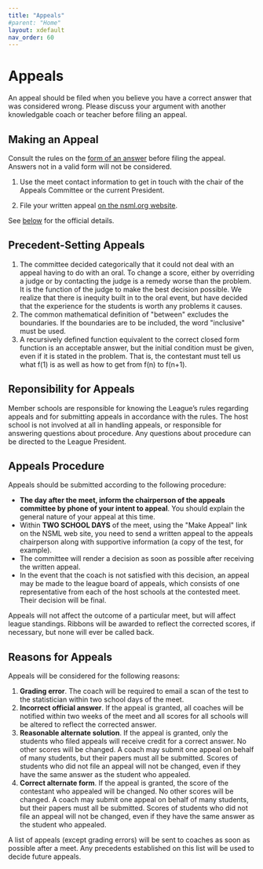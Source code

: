 ```yaml
---
title: "Appeals"
#parent: "Home"
layout: xdefault
nav_order: 60
---
```


# Appeals

An appeal should be filed when you believe you have a correct answer
that was considered wrong. Please discuss your argument with another
knowledgable coach or teacher before filing an appeal.

## Making an Appeal

Consult the rules on the [form of an answer](form-of-answer.md) before
filing the appeal. Answers not in a valid form will not be considered.

1. Use the meet contact information to get in touch with the chair of
   the Appeals Committee or the current President.

2. File your written appeal [on the nsml.org
website](https://nsml.org/coaches/appeals/).

See [below](#appeals-procedure) for the official details.

## Precedent-Setting Appeals

1. The committee decided categorically that it could not deal with an
   appeal having to do with an oral. To change a score, either by
   overriding a judge or by contacting the judge is a remedy worse
   than the problem. It is the function of the judge to make the best
   decision possible. We realize that there is inequity built in to
   the oral event, but have decided that the experience for the
   students is worth any problems it causes.
2. The common mathematical definition of "between" excludes the
   boundaries. If the boundaries are to be included, the word
   "inclusive" must be used.
3. A recursively defined function equivalent to the correct closed
   form function is an acceptable answer, but the initial condition
   must be given, even if it is stated in the problem. That is, the
   contestant must tell us what f(1) is as well as how to get from
   f(n) to f(n+1).

## Reponsibility for Appeals

Member schools are responsible for knowing the League’s
rules regarding appeals and for submitting appeals in accordance with
the rules.  The host school is not involved at all in handling
appeals, or responsible for answering questions about procedure.
Any questions about procedure can be directed to the League President.

## Appeals Procedure

Appeals should be submitted according to the following
procedure:

* **The day after the meet, inform the chairperson of the appeals
committee by phone of your intent to appeal**. You should explain the
general nature of your appeal at this time.
* Within **TWO SCHOOL DAYS** of the meet, using the "Make Appeal" link
on the NSML web site, you need to send a written appeal to the appeals
chairperson along with supportive information (a copy of the test, for
example).
* The committee will render a decision as soon as possible after
receiving the written appeal.
* In the event that the coach is not satisfied with this decision, an
appeal may be made to the league board of appeals, which consists of
one representative from each of the host schools at the contested
meet. Their decision will be final.

Appeals will not affect the outcome of a particular meet, but will affect league standings. Ribbons will be awarded to reflect the corrected scores, if necessary, but none will ever be called back.

## Reasons for Appeals

Appeals will be considered for the following reasons:

1. **Grading error**. The coach will be required to email a scan of the
   test to the statistician within two school days of the meet.
2. **Incorrect official answer**. If the appeal is granted, all coaches will be notified within two weeks of the meet and all scores for all schools will be altered to reflect the corrected answer.
3. **Reasonable alternate solution**. If the appeal is granted, only the students who filed appeals will receive credit for a correct answer. No other scores will be changed. A coach may submit one appeal on behalf of many students, but their papers must all be submitted. Scores of students who did not file an appeal will not be changed, even if they have the same answer as the student who appealed.
4. **Correct alternate form**. If the appeal is granted, the score of the contestant who appealed will be changed. No other scores will be changed. A coach may submit one appeal on behalf of many students, but their papers must all be submitted. Scores of students who did not file an appeal will not be changed, even if they have the same answer as the student who appealed.

A list of appeals (except grading errors) will be sent to coaches as
soon as possible after a meet. Any precedents established on this list
will be used to decide future appeals.
